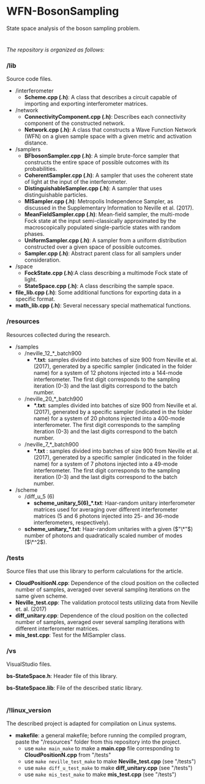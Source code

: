 # WFN-BosonSampling
State space analysis of the boson sampling problem.
#
*The repository is organized as follows:* 

 ### /lib
 Source code files.
 - /interferometer
     - **Scheme.cpp (.h)**:  A class that describes a circuit capable of importing and exporting interferometer matrices.
- /network
  - **ConnectivityComponent.cpp (.h)**: Describes each connectivity component of the constructed network.
  - **Network.cpp (.h)**: A class that constructs a Wave Function Network (WFN) on a given sample space with a given metric and activation distance.
- /samplers
  - **BFbosonSampler.cpp (.h)**: A simple brute-force sampler that constructs the entire space of possible outcomes with its probabilities.
  - **CoherentSampler.cpp (.h)**: A sampler that uses the coherent state of light at the input of the interferometer.
  - **DistinguishableSampler.cpp (.h)**: A sampler that uses distinguishable particles.
  - **MISampler.cpp (.h)**: Metropolis Independence Sampler, as discussed in the Supplementary Information to Neville et al. (2017).
  - **MeanFieldSampler.cpp (.h)**: Mean-field sampler, the multi-mode Fock state at the input semi-classically approximated by the macroscopically populated single-particle states with random phases.
  - **UniformSampler.cpp (.h)**: A sampler from a uniform distribution constructed over a given space of possible outcomes.
  - **Sampler.cpp (.h)**: Abstract parent class for all samplers under consideration.
- /space
  - **FockState.cpp (.h)**:A class describing a multimode Fock state of light.
  - **StateSpace.cpp (.h)**: A class describing the sample space. 
 - **file_lib.cpp (.h)**: Some additional functions for exporting data in a specific format.
 - **math_lib.cpp (.h)**: Several necessary special mathematical functions.

 ### /resources
 Resources collected during the research.
  - /samples
    - /neville_12_*_batch900
      - **\*.txt**: samples divided into batches of size 900 from Neville et al. (2017), generated by a specific sampler (indicated in the folder name) for a system of 12 photons injected into a 144-mode interferometer. The first digit corresponds to the sampling iteration (0-3) and the last digits correspond to the batch number.
    - /neville_20_*_batch900
      - **\*.txt**: samples divided into batches of size 900 from Neville et al. (2017), generated by a specific sampler (indicated in the folder name) for a system of 20 photons injected into a 400-mode interferometer. The first digit corresponds to the sampling iteration (0-3) and the last digits correspond to the batch number.
    - /neville_7_*_batch900
      - **\*.txt** : samples divided into batches of size 900 from Neville et al. (2017), generated by a specific sampler (indicated in the folder name) for a system of 7 photons injected into a 49-mode interferometer. The first digit corresponds to the sampling iteration (0-3) and the last digits correspond to the batch number.
  - /scheme
    - /diff_u_5 (6)
      - **scheme_unitary_5(6)_*.txt**: Haar-random unitary interferometer matrices used for averaging over different interferometer matrices (5 and 6 photons injected into 25- and 36-mode interferometers, respectively).
    - **scheme_unitary_*.txt**: Haar-random unitaries with a given ($"\*"$) number of photons and quadratically scaled number of modes ($\*^2$).
   
   ### /tests
   Source files that use this library to perform calculations for the article.
  - **CloudPositionN.cpp**: Dependence of the cloud position on the collected number of samples, averaged over several sampling iterations on the same given scheme.
  - **Neville_test.cpp**: The validation protocol tests utilizing data from Neville et. al. (2017)
  - **diff_unitary.cpp**: Dependence of the cloud position on the collected number of samples, averaged over several sampling iterations with different interferometer matrices.
  - **mis_test.cpp**: Test for the MISampler class.
  ### /vs
 VisualStudio files.

  **bs-StateSpace.h**: Header file of this library.
  
  **bs-StateSpace.lib**: File of the described static library.
# 
### /!linux_version
The described project is adapted for compilation on Linux systems.

- **makefile**: a general makefile; before running the compiled program, paste the "/resources" folder from this repository into the project.
  - use `make main_make` to make a **main.cpp** file corresponding to **CloudPositionN.cpp** from "/tests"
  - use `make neville_test_make` to make **Neville_test.cpp** (see "/tests")
  - use `make diff_u_test_make` to make **diff_unitary.cpp** (see "/tests")
  - use `make mis_test_make` to make **mis_test.cpp** (see "/tests")
